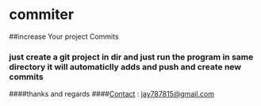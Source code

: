 # commiter

##increase Your project Commits

### just create a git project in dir and just run the program in same directory it will automaticlly adds and push and create new commits
####thanks and regards 
####[Contact](mailto:jay787815@gmail.com) : jay787815@gmail.com